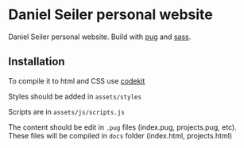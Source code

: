 # Daniel Seiler personal website

Daniel Seiler personal website. Build with [pug](https://pugjs.org/api/getting-started.html) and [sass](https://sass-lang.com/).

## Installation

To compile it to html and CSS use [codekit](https://codekitapp.com/)

Styles should be added in `assets/styles`

Scripts are in `assets/js/scripts.js`

The content should be edit in `.pug` files (index.pug, projects.pug, etc). These files will be compiled in `docs` folder (index.html, projects.html)
